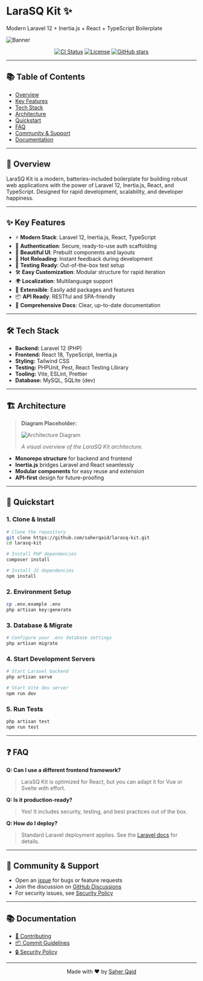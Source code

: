 # LaraSQ Kit ✨

Modern Laravel 12 + Inertia.js + React + TypeScript Boilerplate

![Banner](./assets/banner.png)

<p align="center">
  <a href="https://github.com/saherqaid/larasq-kit/actions"><img src="https://img.shields.io/github/actions/workflow/status/saherqaid/larasq-kit/ci.yml?branch=main&label=CI&logo=github" alt="CI Status"></a>
  <a href="https://github.com/saherqaid/larasq-kit/blob/main/LICENSE"><img src="https://img.shields.io/github/license/saherqaid/larasq-kit?color=blue" alt="License"></a>
  <a href="https://github.com/saherqaid/larasq-kit/stargazers"><img src="https://img.shields.io/github/stars/saherqaid/larasq-kit?style=social" alt="GitHub stars"></a>
</p>

---

## 📚 Table of Contents

- [Overview](#-overview)
- [Key Features](#-key-features)
- [Tech Stack](#-tech-stack)
- [Architecture](#-architecture)
- [Quickstart](#-quickstart)
- [FAQ](#-faq)
- [Community & Support](#-community--support)
- [Documentation](#-documentation)

---

## 🚀 Overview

LaraSQ Kit is a modern, batteries-included boilerplate for building robust web applications with the power of Laravel 12, Inertia.js, React, and TypeScript. Designed for rapid development, scalability, and developer happiness.

---

## ✨ Key Features

- ⚡️ **Modern Stack**: Laravel 12, Inertia.js, React, TypeScript
- 🔐 **Authentication**: Secure, ready-to-use auth scaffolding
- 🎨 **Beautiful UI**: Prebuilt components and layouts
- 🔁 **Hot Reloading**: Instant feedback during development
- 🧪 **Testing Ready**: Out-of-the-box test setup
- 🛠️ **Easy Customization**: Modular structure for rapid iteration
- 🌍 **Localization**: Multilanguage support
- 🧩 **Extensible**: Easily add packages and features
- 📦 **API Ready**: RESTful and SPA-friendly
- 📝 **Comprehensive Docs**: Clear, up-to-date documentation

---

## 🛠️ Tech Stack

- **Backend:** Laravel 12 (PHP)
- **Frontend:** React 18, TypeScript, Inertia.js
- **Styling:** Tailwind CSS
- **Testing:** PHPUnit, Pest, React Testing Library
- **Tooling:** Vite, ESLint, Prettier
- **Database:** MySQL, SQLite (dev)

---

## 🏗️ Architecture

> **Diagram Placeholder:**
>
> ![Architecture Diagram](./assets/architecture.png)
>
> _A visual overview of the LaraSQ Kit architecture._

- **Monorepo structure** for backend and frontend
- **Inertia.js** bridges Laravel and React seamlessly
- **Modular components** for easy reuse and extension
- **API-first** design for future-proofing

---

## 🏁 Quickstart

### 1. Clone & Install

```bash
# Clone the repository
git clone https://github.com/saherqaid/larasq-kit.git
cd larasq-kit

# Install PHP dependencies
composer install

# Install JS dependencies
npm install
```

### 2. Environment Setup

```bash
cp .env.example .env
php artisan key:generate
```

### 3. Database & Migrate

```bash
# Configure your .env database settings
php artisan migrate
```

### 4. Start Development Servers

```bash
# Start Laravel backend
php artisan serve

# Start Vite dev server
npm run dev
```

### 5. Run Tests

```bash
php artisan test
npm run test
```

---

## ❓ FAQ

**Q: Can I use a different frontend framework?**
> LaraSQ Kit is optimized for React, but you can adapt it for Vue or Svelte with effort.

**Q: Is it production-ready?**
> Yes! It includes security, testing, and best practices out of the box.

**Q: How do I deploy?**
> Standard Laravel deployment applies. See the [Laravel docs](https://laravel.com/docs/deployment) for details.

---

## 🤝 Community & Support

- Open an [issue](https://github.com/saherqaid/larasq-kit/issues) for bugs or feature requests
- Join the discussion on [GitHub Discussions](https://github.com/saherqaid/larasq-kit/discussions)
- For security issues, see [Security Policy](.github/SECURITY.md)

---

## 📚 Documentation

- [🤝 Contributing](CONTRIBUTING.md)
- [📦 Commit Guidelines](COMMIT_GUIDELINES.md)
- [🔒 Security Policy](.github/SECURITY.md)

---

<p align="center">
  Made with ❤️ by <a href="https://saherqaid.com">Saher Qaid</a>
</p> 
